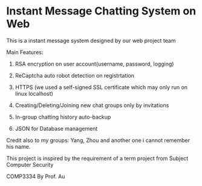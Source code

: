 # Instant Message Chatting System on Web

This is a instant message system designed by our web project team

Main Features:
1. RSA encryption on user account(username, password, logging)

2. ReCaptcha auto robot detection on registrtation

3. HTTPS (we used a self-signed SSL certificate which may only run on linux localhost)

4. Creating/Deleting/Joining new chat groups only by invitations

5. In-group chatting history auto-backup

6. JSON for Database management

Credit also to my groups: Yang, Zhou and another one i cannot remember his name.

This project is inspired by the requirement of a term project from Subject Computer Security

COMP3334 By Prof. Au
